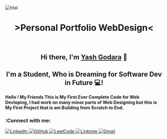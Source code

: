 ![tital](https://user-images.githubusercontent.com/91774226/187524251-4e29c2d5-c843-408a-8400-eca81df47948.png)



<h1 align="center">
  >Personal Portfolio WebDesign<
</h1>


<br>

<h2 align="center">
  Hi there, I'm <a href="https://www.linkedin.com/in/yash-godara-a91442246/" target="_blank" rel="noreferrer">Yash Godara</a> 👋
</h2>
<h2 align="center">
I'm a Student, Who is Dreaming for Software Dev in Future 💻!
</h2>   



<b>
  Hello ! My Friends This is My First Ever Complete Code for Web Devloping, I had work on many minor parts of Web Designing but this is My First Project that is am Building from Scratch to End.
</b>

<br>

<h3>
  <b>:Connect with me:</b>
</h3>
  
<a href="https://www.linkedin.com/in/yash-godara-a91442246/" target="_blank" rel="noreferrer">![LinkedIn](https://img.shields.io/badge/linkedin-%230077B5.svg?style=for-the-badge&logo=linkedin&logoColor=white) </a>
<a href="https://github.com/y17godara" target="_blank" rel="noreferrer">![GitHub](https://img.shields.io/badge/github-%23121011.svg?style=for-the-badge&logo=github&logoColor=white) </a>
<a href="https://leetcode.com/profile/" target="_blank" rel="noreferrer">![LeetCode](https://img.shields.io/badge/LeetCode-000000?style=for-the-badge&logo=LeetCode&logoColor=#d16c06) </a>
<a href="https://linktr.ee/yash17godara" target="_blank" rel="noreferrer">![Linktree](https://img.shields.io/badge/linktree-1de9b6?style=for-the-badge&logo=linktree&logoColor=white) </a>
<a href="yash17godara@gmail.com" target="_blank" rel="noreferrer">![Gmail](https://img.shields.io/badge/Gmail-D14836?style=for-the-badge&logo=gmail&logoColor=white) </a>

<br>
  
  
  







                                                                                                                           

